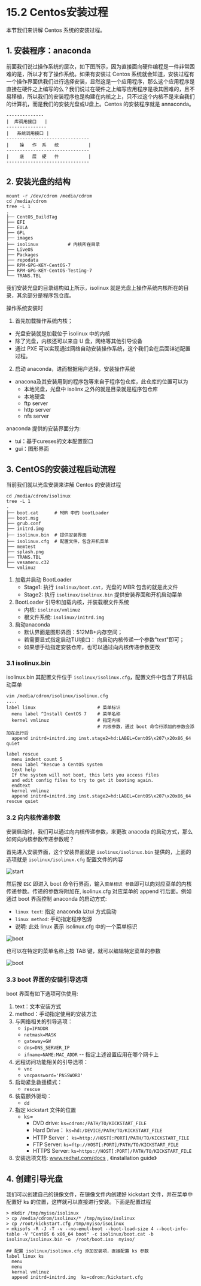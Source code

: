 # 15.2 Centos安装过程
本节我们来讲解 Centos 系统的安装过程。

## 1. 安装程序：anaconda
前面我们说过操作系统的层次，如下图所示，因为直接面向硬件编程是一件非常困难的是，所以才有了操作系统。如果有安装过 Centos 系统就会知道，安装过程有一个操作界面供我们进行选择安装，显然这是一个应用程序，那么这个应用程序是直接在硬件之上编写的么？我们说过在硬件之上编写应用程序是极其困难的，且不易移植，所以我们的安装程序也是构建在内核之上，只不过这个内核不是来自我们的计算机，而是我们的安装光盘或U盘上。Centos 的安装程序就是 annaconda。
```
--------------
|  库调用接口   |
---------------
|   系统调用接口 |
-------------------------------
|    操   作  系   统           |
-------------------------------
|    底   层  硬   件           |
-------------------------------
```

## 2. 安装光盘的结构
```
mount -r /dev/cdrom /media/cdrom
cd /media/cdrom
tree -L 1
.
├── CentOS_BuildTag
├── EFI
├── EULA
├── GPL
├── images
├── isolinux           # 内核所在目录
├── LiveOS
├── Packages
├── repodata
├── RPM-GPG-KEY-CentOS-7
├── RPM-GPG-KEY-CentOS-Testing-7
└── TRANS.TBL
```
我们安装光盘的目录结构如上所示，isolinux 就是光盘上操作系统内核所在的目录，其余部分是程序包仓库。

操作系统安装时
1. 首先加载操作系统内核；
  - 光盘安装就是加载位于 isolinux 中的内核
  - 除了光盘，内核还可以来自 U 盘，网络等其他引导设备
  - 通过 PXE 可以实现通过网络自动安装操作系统，这个我们会在后面详述配置过程。
2. 启动 anaconda，进而根据用户选择，安装操作系统
  - anacona及其安装用到的程序包等来自于程序包仓库，此仓库的位置可以为
    - 本地光盘，光盘中 isolinx 之外的就是目录就是程序包仓库
    - 本地硬盘
    - ftp server
    - http server
    - nfs server

anaconda 提供的安装界面分为:
- tui：基于cureses的文本配置窗口
- gui：图形界面


## 3. CentOS的安装过程启动流程
当前我们就以光盘安装来讲解 Centos 的安装过程
```
cd /media/cdrom/isolinux
tree -L 1
.
├── boot.cat      # MBR 中的 bootLoader
├── boot.msg
├── grub.conf
├── initrd.img
├── isolinux.bin  # 提供安装界面
├── isolinux.cfg  # 配置文件，包含开机菜单
├── memtest
├── splash.png
├── TRANS.TBL
├── vesamenu.c32
└── vmlinuz
```
1. 加载并启动 BootLoader
    - Stage1: 执行 `isolinux/boot.cat`，光盘的 MBR 包含的就是此文件
    - Stage2: 执行 `isolinux/isolinux.bin` 提供安装界面和开机启动菜单
3. BootLoader 引导和加载内核，并装载根文件系统
    - 内核: `isolinux/vmlinuz`
    - 根文件系统: `isolinux/initrd.img`
3. 启动anaconda
    - 默认界面是图形界面：512MB+内存空间；
    - 若需要显式指定启动TUI接口： 向启动内核传递一个参数"text"即可；
    - 如果想手动指定安装仓库，也可以通过向内核传递参数更改

### 3.1 isolinux.bin
isolinux.bin 其配置文件位于 `isolinux/isolinux.cfg`，配置文件中包含了开机启动菜单

```
vim /media/cdrom/isolinux/isolinux.cfg
....
label linux                       # 菜单标识
  menu label ^Install CentOS 7    # 菜单名称
  kernel vmlinuz                  # 指定内核
                                  # 内核参数，通过 boot 命令行添加的参数会添加在此行后
  append initrd=initrd.img inst.stage2=hd:LABEL=CentOS\x207\x20x86_64 quiet

label rescue
  menu indent count 5
  menu label ^Rescue a CentOS system
  text help
  If the system will not boot, this lets you access files
  and edit config files to try to get it booting again.
  endtext
  kernel vmlinuz
  append initrd=initrd.img inst.stage2=hd:LABEL=CentOS\x207\x20x86_64 rescue quiet
```

### 3.2 向内核传递参数
安装启动时，我们可以通过向内核传递参数，来更改 anacoda 的启动方式，那么如何向内核参数传递参数呢？

首先进入安装界面，这个安装界面就是 `isolinux/isolinux.bin` 提供的，上面的选项就是  `isolinux/isolinux.cfg` 配置文件的内容

![start](../images/15/start.jpg)

然后按 `ESC` 即进入 boot 命令行界面，输入`菜单标识 参数`即可以向对应菜单的内核传递参数。传递的参数将附加在, isolinux.cfg 对应菜单的 append 行后面。例如通过 boot 界面控制 anaconda 的启动方式:
- `linux text`: 指定 anaconda 以tui 方式启动
- `linux method`: 手动指定程序包源
- 说明: 此处 linux 表示  isolinux.cfg 中的一个菜单标识

![boot](../images/15/boot.JPG)

也可以在特定的菜单名称上按 TAB 键，就可以编辑特定菜单的参数

![boot](../images/15/menu.JPG)

### 3.3 boot 界面的安装引导选项
boot 界面有如下选项可供使用:
1. text：文本安装方式
2. method：手动指定使用的安装方法
3. 与网络相关的引导选项：
    - `ip=IPADDR`
    - `netmask=MASK`
    - `gateway=GW`
    - `dns=DNS_SERVER_IP`
    - `ifname=NAME:MAC_ADDR` -- 指定上述设置应用在哪个网卡上
3. 远程访问功能相关的引导选项：
    - `vnc`
    - `vncpassword='PASSWORD'`
4. 启动紧急救援模式：
    - `rescue`
5. 装载额外驱动：
    - `dd`
6. 指定 kickstart 文件的位置
    - ks=
        - DVD drive: `ks=cdrom:/PATH/TO/KICKSTART_FILE`
        - Hard Drive： `ks=hd:/DEVICE/PATH/TO/KICKSTART_FILE`
        - HTTP Server： `ks=http://HOST[:PORT]/PATH/TO/KICKSTART_FILE`
        - FTP Server:  `ks=ftp://HOST[:PORT]/PATH/TO/KICKSTART_FILE`
        - HTTPS Server:  `ks=https://HOST[:PORT]/PATH/TO/KICKSTART_FILE`
7. 安装选项文档: www.redhat.com/docs , 《installation guide》        


## 4. 创建引导光盘
我们可以创建自己的镜像文件，在镜像文件内创建好 kickstart 文件，并在菜单中配置好 ks 的位置，这样就可以直接进行安装。下面是配置过程
```
> mkdir /tmp/myiso/isolinux
> cp /media/cdrom/isolinux/* /tmp/myiso/isolinux
> cp /root/kickstart.cfg /tmp/myiso/isoLinux
> mkisofs -R -J -T -v --no-emul-boot --boot-load-size 4 --boot-info-table -V "CentOS 6 x86_64 boot" -c isolinux/boot.cat -b isolinux/isolinux.bin -o  /root/boot.iso  myiso/

## 配置 isolinux/isolinux.cfg 添加安装项，直接配置 ks 参数
label linux ks
  menu
  menu
  kernal vmlinuz
  appeed initrd=initrd.img  ks=cdrom:/kickstart.cfg
```
